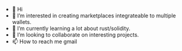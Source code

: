 - 👋 Hi
- 👀 I’m interested in creating marketplaces integrateable to multiple wallets.
- 🌱 I’m currently learning a lot about rust/solidity.
- 💞️ I’m looking to collaborate on interesting projects.
- 📫 How to reach me gmail

<!---
IlliquidSol/IlliquidSol is a ✨ special ✨ repository because its `README.md` (this file) appears on your GitHub profile.
You can click the Preview link to take a look at your changes.
--->
